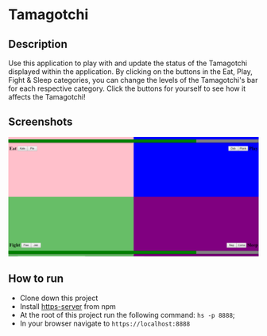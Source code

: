 # Tamagotchi

## Description
Use this application to play with and update the status of the Tamagotchi displayed within the application. By clicking on the buttons in the Eat, Play, Fight & Sleep categories, you can change the levels of the Tamagotchi's bar for each respective category. Click the buttons for yourself to see how it affects the Tamagotchi!

## Screenshots
![Tamagotchi Preview](https://raw.githubusercontent.com/ConnorSullivan10/tamagotchi/master/screenshots/baseTamagotchiScreenshot.png)

## How to run
* Clone down this project
* Install [https-server](https://www.npmjs.com/package/http-server) from npm
* At the root of this project run the following command: `hs -p 8888`;
* In your browser navigate to `https://localhost:8888`
